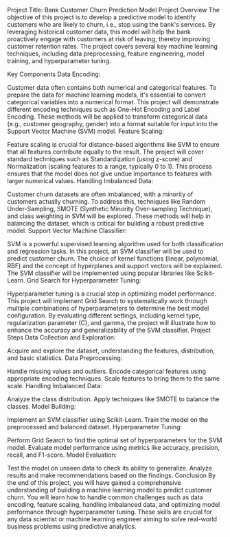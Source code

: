 Project Title: Bank Customer Churn Prediction Model
Project Overview
The objective of this project is to develop a predictive model to identify customers who are likely to churn, i.e., stop using the bank's services. By leveraging historical customer data, this model will help the bank proactively engage with customers at risk of leaving, thereby improving customer retention rates. The project covers several key machine learning techniques, including data preprocessing, feature engineering, model training, and hyperparameter tuning.

Key Components
Data Encoding:

Customer data often contains both numerical and categorical features. To prepare the data for machine learning models, it's essential to convert categorical variables into a numerical format. This project will demonstrate different encoding techniques such as One-Hot Encoding and Label Encoding. These methods will be applied to transform categorical data (e.g., customer geography, gender) into a format suitable for input into the Support Vector Machine (SVM) model.
Feature Scaling:

Feature scaling is crucial for distance-based algorithms like SVM to ensure that all features contribute equally to the result. The project will cover standard techniques such as Standardization (using z-score) and Normalization (scaling features to a range, typically 0 to 1). This process ensures that the model does not give undue importance to features with larger numerical values.
Handling Imbalanced Data:

Customer churn datasets are often imbalanced, with a minority of customers actually churning. To address this, techniques like Random Under-Sampling, SMOTE (Synthetic Minority Over-sampling Technique), and class weighting in SVM will be explored. These methods will help in balancing the dataset, which is critical for building a robust predictive model.
Support Vector Machine Classifier:

SVM is a powerful supervised learning algorithm used for both classification and regression tasks. In this project, an SVM classifier will be used to predict customer churn. The choice of kernel functions (linear, polynomial, RBF) and the concept of hyperplanes and support vectors will be explained. The SVM classifier will be implemented using popular libraries like Scikit-Learn.
Grid Search for Hyperparameter Tuning:

Hyperparameter tuning is a crucial step in optimizing model performance. This project will implement Grid Search to systematically work through multiple combinations of hyperparameters to determine the best model configuration. By evaluating different settings, including kernel type, regularization parameter (C), and gamma, the project will illustrate how to enhance the accuracy and generalizability of the SVM classifier.
Project Steps
Data Collection and Exploration:

Acquire and explore the dataset, understanding the features, distribution, and basic statistics.
Data Preprocessing:

Handle missing values and outliers.
Encode categorical features using appropriate encoding techniques.
Scale features to bring them to the same scale.
Handling Imbalanced Data:

Analyze the class distribution.
Apply techniques like SMOTE to balance the classes.
Model Building:

Implement an SVM classifier using Scikit-Learn.
Train the model on the preprocessed and balanced dataset.
Hyperparameter Tuning:

Perform Grid Search to find the optimal set of hyperparameters for the SVM model.
Evaluate model performance using metrics like accuracy, precision, recall, and F1-score.
Model Evaluation:

Test the model on unseen data to check its ability to generalize.
Analyze results and make recommendations based on the findings.
Conclusion
By the end of this project, you will have gained a comprehensive understanding of building a machine learning model to predict customer churn. You will learn how to handle common challenges such as data encoding, feature scaling, handling imbalanced data, and optimizing model performance through hyperparameter tuning. These skills are crucial for any data scientist or machine learning engineer aiming to solve real-world business problems using predictive analytics.
